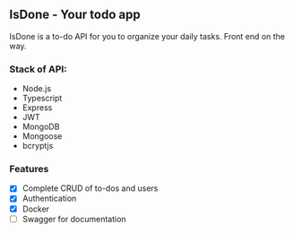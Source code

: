 ## IsDone - Your todo app

IsDone is a to-do API for you to organize your daily tasks.
Front end on the way.

### Stack of API:
- Node.js
- Typescript
- Express
- JWT
- MongoDB
- Mongoose
- bcryptjs

### Features
- [X] Complete CRUD of to-dos and users
- [X] Authentication
- [X] Docker
- [ ] Swagger for documentation
